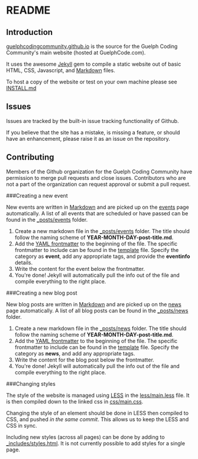 README
======

Introduction
------------

[guelphcodingcommunity.github.io](https://github.com/GuelphCodingCommunity/guelphcodingcommunity.github.io)
is the source for the Guelph Coding Community's main website (hosted at GuelphCode.com).

It uses the awesome [Jekyll](http://jekyllrb.com/) gem to compile a static website out of basic
HTML, CSS, Javascript, and [Markdown](http://daringfireball.net/projects/markdown/syntax) files.

To host a copy of the website or test on your own machine please see [INSTALL.md](INSTALL.md)

Issues
------

Issues are tracked by the built-in issue tracking functionality of Github. 

If you believe that the site has a mistake, is missing a feature, or should have an enhancement, please raise it as an issue on the repository.

Contributing
------------

Members of the Github organization for the Guelph Coding Community have permission to merge pull requests and close issues. Contributors who are not a part of the organization can request approval or submit a pull request.

###Creating a new event

New events are written in [Markdown](http://daringfireball.net/projects/markdown/syntax) and are picked up on the [events](events.html) page automatically. A list of all events that are scheduled or have passed can be found in the [\_posts/events](_posts/events) folder. 

1. Create a new markdown file in the [\_posts/events](_posts/events) folder. The title should follow the naming scheme of **YEAR-MONTH-DAY-post-title.md**.
2. Add the [YAML frontmatter](http://jekyllrb.com/docs/frontmatter) to the beginning of the file. The specific frontmatter to include can be found in the [template](_posts/events/template.md) file. Specify the category as **event**, add any appropriate tags, and provide the **eventinfo** details.
3. Write the content for the event below the frontmatter.
4. You're done! Jekyll will automatically pull the info out of the file and compile everything to the right place.

###Creating a new blog post 

New blog posts are written in [Markdown](http://daringfireball.net/projects/markdown/syntax) and are picked up on the [news](news.html) page automatically. A list of all blog posts can be found in the [\_posts/news](_posts/news) folder. 

1. Create a new markdown file in the [\_posts/news](_posts/news) folder. The title should follow the naming scheme of **YEAR-MONTH-DAY-post-title.md**.
2. Add the [YAML frontmatter](http://jekyllrb.com/docs/frontmatter) to the beginning of the file. The specific frontmatter to include can be found in the [template](_posts/news/template.md) file. Specify the category as **news**, and add any appropriate tags.
3. Write the content for the blog post below the frontmatter.
4. You're done! Jekyll will automatically pull the info out of the file and compile everything to the right place.

###Changing styles

The style of the website is managed using [LESS](http://lesscss.org) in the [less/main.less](less/main.less) file. It is then compiled down to the linked css in [css/main.css](css/main.css).

Changing the style of an element should be done in LESS then compiled to CSS, and pushed *in the same commit*. This allows us to keep the LESS and CSS in sync. 

Including new styles (across all pages) can be done by adding to [\_includes/styles.html](_includes/styles.html). It is not currently possible to add styles for a single page.
